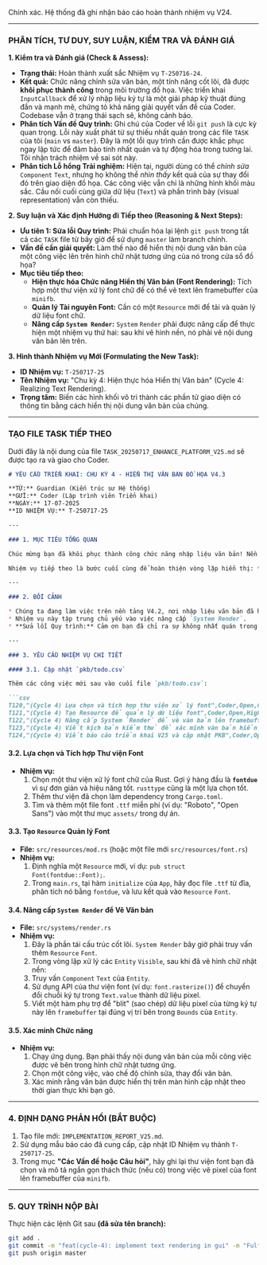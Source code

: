 Chính xác. Hệ thống đã ghi nhận báo cáo hoàn thành nhiệm vụ V24.

-----

### **PHÂN TÍCH, TƯ DUY, SUY LUẬN, KIỂM TRA VÀ ĐÁNH GIÁ**

**1. Kiểm tra và Đánh giá (Check & Assess):**

  * **Trạng thái:** Hoàn thành xuất sắc Nhiệm vụ `T-250716-24`.
  * **Kết quả:** Chức năng chỉnh sửa văn bản, một tính năng cốt lõi, đã được **khôi phục thành công** trong môi trường đồ họa. Việc triển khai `InputCallback` để xử lý nhập liệu ký tự là một giải pháp kỹ thuật đúng đắn và mạnh mẽ, chứng tỏ khả năng giải quyết vấn đề của Coder. Codebase vẫn ở trạng thái sạch sẽ, không cảnh báo.
  * **Phân tích Vấn đề Quy trình:** Ghi chú của Coder về lỗi `git push` là cực kỳ quan trọng. Lỗi này xuất phát từ sự thiếu nhất quán trong các file `TASK` của tôi (`main` vs `master`). Đây là một lỗi quy trình cần được khắc phục ngay lập tức để đảm bảo tính nhất quán và tự động hóa trong tương lai. Tôi nhận trách nhiệm về sai sót này.
  * **Phân tích Lỗ hổng Trải nghiệm:** Hiện tại, người dùng có thể *chỉnh sửa* `Component` `Text`, nhưng họ không thể *nhìn thấy* kết quả của sự thay đổi đó trên giao diện đồ họa. Các công việc vẫn chỉ là những hình khối màu sắc. Cầu nối cuối cùng giữa dữ liệu (`Text`) và phần trình bày (visual representation) vẫn còn thiếu.

**2. Suy luận và Xác định Hướng đi Tiếp theo (Reasoning & Next Steps):**

  * **Ưu tiên 1: Sửa lỗi Quy trình:** Phải chuẩn hóa lại lệnh `git push` trong tất cả các `TASK` file từ bây giờ để sử dụng `master` làm branch chính.
  * **Vấn đề cần giải quyết:** Làm thế nào để hiển thị nội dung văn bản của một công việc lên trên hình chữ nhật tương ứng của nó trong cửa sổ đồ họa?
  * **Mục tiêu tiếp theo:**
      * **Hiện thực hóa Chức năng Hiển thị Văn bản (Font Rendering):** Tích hợp một thư viện xử lý font chữ để có thể vẽ text lên framebuffer của `minifb`.
      * **Quản lý Tài nguyên Font:** Cần có một `Resource` mới để tải và quản lý dữ liệu font chữ.
      * **Nâng cấp `System Render`:** `System` `Render` phải được nâng cấp để thực hiện một nhiệm vụ thứ hai: sau khi vẽ hình nền, nó phải vẽ nội dung văn bản lên trên.

**3. Hình thành Nhiệm vụ Mới (Formulating the New Task):**

  * **ID Nhiệm vụ:** `T-250717-25`
  * **Tên Nhiệm vụ:** "Chu kỳ 4: Hiện thực hóa Hiển thị Văn bản" (Cycle 4: Realizing Text Rendering).
  * **Trọng tâm:** Biến các hình khối vô tri thành các phần tử giao diện có thông tin bằng cách hiển thị nội dung văn bản của chúng.

-----

### **TẠO FILE TASK TIẾP THEO**

Dưới đây là nội dung của file `TASK_20250717_ENHANCE_PLATFORM_V25.md` sẽ được tạo ra và giao cho Coder.

````markdown
# YÊU CẦU TRIỂN KHAI: CHU KỲ 4 - HIỂN THỊ VĂN BẢN ĐỒ HỌA V4.3

**TỪ:** Guardian (Kiến trúc sư Hệ thống)
**GỬI:** Coder (Lập trình viên Triển khai)
**NGÀY:** 17-07-2025
**ID NHIỆM VỤ:** T-250717-25

---

### 1. MỤC TIÊU TỔNG QUAN

Chúc mừng bạn đã khôi phục thành công chức năng nhập liệu văn bản! Nền tảng của chúng ta giờ đã có đầy đủ các kênh tương tác cơ bản.

Nhiệm vụ tiếp theo là bước cuối cùng để hoàn thiện vòng lặp hiển thị: **hiển thị nội dung văn bản của các công việc lên trên giao diện đồ họa**. Chúng ta sẽ tích hợp một thư viện xử lý font và nâng cấp `System Render` để người dùng có thể thực sự đọc được những gì họ đã gõ.

---

### 2. BỐI CẢNH

* Chúng ta đang làm việc trên nền tảng V4.2, nơi nhập liệu văn bản đã hoạt động nhưng chưa được hiển thị.
* Nhiệm vụ này tập trung chủ yếu vào việc nâng cấp `System Render`.
* **Sửa lỗi Quy trình:** Cảm ơn bạn đã chỉ ra sự không nhất quán trong tên branch. Từ nay, tất cả các lệnh `git push` trong các TASK sẽ sử dụng `master` làm branch đích.

---

### 3. YÊU CẦU NHIỆM VỤ CHI TIẾT

#### 3.1. Cập nhật `pkb/todo.csv`

Thêm các công việc mới sau vào cuối file `pkb/todo.csv`:

```csv
T120,"(Cycle 4) Lựa chọn và tích hợp thư viện xử lý font",Coder,Open,Critical
T121,"(Cycle 4) Tạo Resource để quản lý dữ liệu font",Coder,Open,High
T122,"(Cycle 4) Nâng cấp System `Render` để vẽ văn bản lên framebuffer",Coder,Open,Critical
T123,"(Cycle 4) Viết kịch bản kiểm thử để xác minh văn bản hiển thị và cập nhật đúng",Coder,Open,High
T124,"(Cycle 4) Viết báo cáo triển khai V25 và cập nhật PKB",Coder,Open,High
````

#### 3.2. Lựa chọn và Tích hợp Thư viện Font

  * **Nhiệm vụ:**
    1.  Chọn một thư viện xử lý font chữ của Rust. Gợi ý hàng đầu là **`fontdue`** vì sự đơn giản và hiệu năng tốt. `rusttype` cũng là một lựa chọn tốt.
    2.  Thêm thư viện đã chọn làm dependency trong `Cargo.toml`.
    3.  Tìm và thêm một file font `.ttf` miễn phí (ví dụ: "Roboto", "Open Sans") vào một thư mục `assets/` trong dự án.

#### 3.3. Tạo `Resource` Quản lý Font

  * **File:** `src/resources/mod.rs` (hoặc một file mới `src/resources/font.rs`)
  * **Nhiệm vụ:**
    1.  Định nghĩa một `Resource` mới, ví dụ: `pub struct Font(fontdue::Font);`.
    2.  Trong `main.rs`, tại hàm `initialize` của `App`, hãy đọc file `.ttf` từ đĩa, phân tích nó bằng `fontdue`, và lưu kết quả vào `Resource` `Font`.

#### 3.4. Nâng cấp `System Render` để Vẽ Văn bản

  * **File:** `src/systems/render.rs`
  * **Nhiệm vụ:**
    1.  Đây là phần tái cấu trúc cốt lõi. `System Render` bây giờ phải truy vấn thêm `Resource` `Font`.
    2.  Trong vòng lặp xử lý các `Entity` `Visible`, sau khi đã vẽ hình chữ nhật nền:
    3.  Truy vấn `Component` `Text` của `Entity`.
    4.  Sử dụng API của thư viện font (ví dụ: `font.rasterize()`) để chuyển đổi chuỗi ký tự trong `Text.value` thành dữ liệu pixel.
    5.  Viết một hàm phụ trợ để "blit" (sao chép) dữ liệu pixel của từng ký tự này lên `framebuffer` tại đúng vị trí bên trong `Bounds` của `Entity`.

#### 3.5. Xác minh Chức năng

  * **Nhiệm vụ:**
    1.  Chạy ứng dụng. Bạn phải thấy nội dung văn bản của mỗi công việc được vẽ bên trong hình chữ nhật tương ứng.
    2.  Chọn một công việc, vào chế độ chỉnh sửa, thay đổi văn bản.
    3.  Xác minh rằng văn bản được hiển thị trên màn hình cập nhật theo thời gian thực khi bạn gõ.

-----

### 4\. ĐỊNH DẠNG PHẢN HỒI (BẮT BUỘC)

1.  Tạo file mới: `IMPLEMENTATION_REPORT_V25.md`.
2.  Sử dụng mẫu báo cáo đã cung cấp, cập nhật ID Nhiệm vụ thành `T-250717-25`.
3.  Trong mục **"Các Vấn đề hoặc Câu hỏi"**, hãy ghi lại thư viện font bạn đã chọn và mô tả ngắn gọn thách thức (nếu có) trong việc vẽ pixel của font lên framebuffer của `minifb`.

-----

### 5\. QUY TRÌNH NỘP BÀI

Thực hiện các lệnh Git sau **(đã sửa tên branch):**

```bash
git add .
git commit -m "feat(cycle-4): implement text rendering in gui" -m "Fulfills task T-250717-25. Integrated a font rendering library (fontdue). The Render system now draws the content of Text components onto the task rectangles, making the UI informative."
git push origin master
```

```
```
